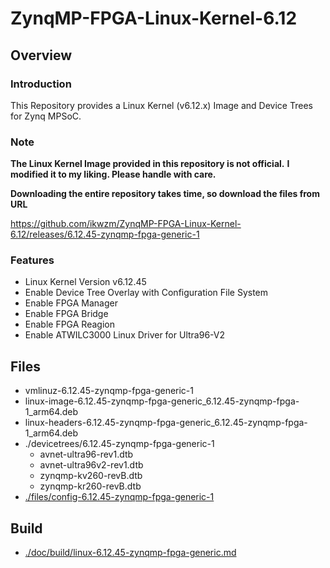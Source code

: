 ZynqMP-FPGA-Linux-Kernel-6.12
====================================================================================

Overview
------------------------------------------------------------------------------------

### Introduction

This Repository provides a Linux Kernel (v6.12.x) Image and Device Trees for Zynq MPSoC.

### Note

**The Linux Kernel Image provided in this repository is not official.**
**I modified it to my liking. Please handle with care.**

**Downloading the entire repository takes time, so download the files from URL**   

https://github.com/ikwzm/ZynqMP-FPGA-Linux-Kernel-6.12/releases/6.12.45-zynqmp-fpga-generic-1

### Features

  * Linux Kernel Version v6.12.45
  * Enable Device Tree Overlay with Configuration File System
  * Enable FPGA Manager
  * Enable FPGA Bridge
  * Enable FPGA Reagion
  * Enable ATWILC3000 Linux Driver for Ultra96-V2

Files
------------------------------------------------------------------------------------

* vmlinuz-6.12.45-zynqmp-fpga-generic-1
* linux-image-6.12.45-zynqmp-fpga-generic_6.12.45-zynqmp-fpga-1_arm64.deb
* linux-headers-6.12.45-zynqmp-fpga-generic_6.12.45-zynqmp-fpga-1_arm64.deb
* ./devicetrees/6.12.45-zynqmp-fpga-generic-1
  + avnet-ultra96-rev1.dtb
  + avnet-ultra96v2-rev1.dtb
  + zynqmp-kv260-revB.dtb
  + zynqmp-kr260-revB.dtb
* [./files/config-6.12.45-zynqmp-fpga-generic-1](./files/config-6.12.45-zynqmp-fpga-generic-1)

Build
------------------------------------------------------------------------------------

* [./doc/build/linux-6.12.45-zynqmp-fpga-generic.md](./doc/build/linux-6.12.45-zynqmp-fpga-generic.md)

